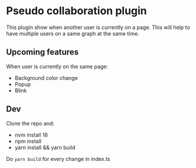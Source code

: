 # Pseudo collaboration plugin

This plugin show when another user is currently on a page. This will help to have multiple users 
on a same graph at the same time.

## Upcoming features

When user is currently on the same page:

- Background color change
- Popup
- Blink

## Dev

Clone the repo and:

- nvm install 16
- npm install
- yarn install && yarn build

Do `yarn build` for every change in index.ts
